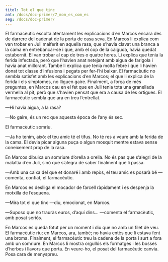 ```yaml
---
titol: Tot el que tinc
ant: /docs/doc-primer/7_mon_es_com_es
seg: /docs/doc-primer/
---
```

El farmacèutic escolta atentament les explicacions d’en Marcos encara des de darrere del cadenat de la porta de casa seva. En Marcos li explica com van trobar en Juli malferit en aquella rasa, que s’havia clavat una branca a la cama en entrebancar-se i que, amb el cop de la caiguda, havia quedat estabornit. El van trobar al cap de tres o quatre hores. Li explica que tenia la ferida infectada, però que l’havien anat netejant amb aigua de farigola i havia anat millorant. També li explica que tenia molta febre i que li havien donat tot classe d’infusions i pegats per fer-l’hi baixar. El farmacèutic no sembla satisfet amb les explicacions d’en Marcos; el que li explica de la ferida i els símptomes, no lliguen gaire. Finalment, a força de més preguntes, en Marcos cau en el fet que en Juli tenia tota una granellada vermella al pit, però que s’havien pensat que era a causa de les ortigues. El farmacèutic sembla que ara en treu l’entrellat. 

—Hi havia aigua, a la rasa? 

—No gaire, és un rec que aquesta època de l’any és sec.

El farmacèutic somriu. 

—Ja ho tenim, això: el teu amic té el tifus. No té res a veure amb la ferida de la cama. El devia picar alguna puça o algun mosquit mentre estava sense coneixement prop de la rasa. 

En Marcos dibuixa un somriure d’orella a orella. No és pas que s’alegri de la malaltia d’en Juli, sinó que s’alegra de saber finalment què li passa. 

—Amb una caixa del que et donaré i amb repòs, el teu amic es posarà bé —comenta, confiat, el farmacèutic. 

En Marcos es deslliga el mocador de farcell ràpidament i es despenja la motxilla de l’esquena. 

—Mira tot el que tinc —diu, emocionat, en Marcos. 

—Suposo que no trauràs euros, d’aquí dins... —comenta el farmacèutic, amb posat seriós.

En Marcos es queda fotut per un moment i diu que no amb un filet de veu. El farmacèutic riu; en Marcos, ara, també; no havia entès que li estava fent una broma. Finalment, el farmacèutic treu la cadena de la porta i surt a fora amb un somriure. En Marcos li mostra orgullós els formatges i les bosses d’herbes i llavors que porta. En veure-ho, el posat del farmacèutic canvia. Posa cara de menyspreu.
